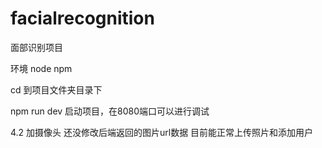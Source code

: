 # facialrecognition
 
面部识别项目

环境 node  npm   


cd 到项目文件夹目录下

npm run dev 启动项目，在8080端口可以进行调试

4.2 加摄像头  还没修改后端返回的图片url数据
目前能正常上传照片和添加用户
